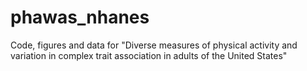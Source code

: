 # phawas_nhanes
Code, figures and data for "Diverse measures of physical activity and variation in complex trait association in adults of the United States"
